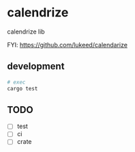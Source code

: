 # calendrize

calendrize lib

FYI: https://github.com/lukeed/calendarize

## development

```sh
# exec
cargo test
```

## TODO

- [ ] test
- [ ] ci
- [ ] crate
